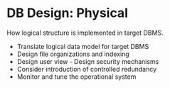 # DB Design: Physical

How logical structure is implemented in target DBMS.  
 - Translate logical data model for target DBMS 
 - Design file organizations and indexing 
 - Design user view - Design security mechanisms 
 - Consider introduction of controlled redundancy 
 - Monitor and tune the operational system

